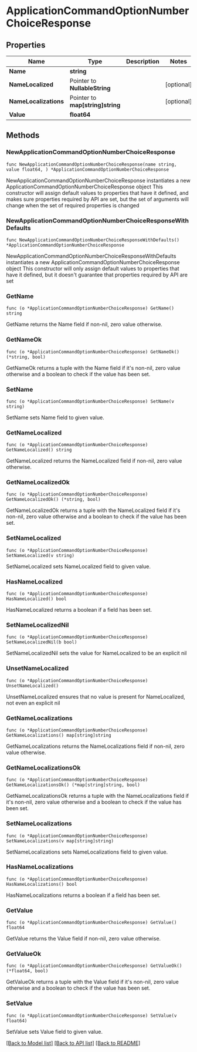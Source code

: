 # ApplicationCommandOptionNumberChoiceResponse

## Properties

Name | Type | Description | Notes
------------ | ------------- | ------------- | -------------
**Name** | **string** |  | 
**NameLocalized** | Pointer to **NullableString** |  | [optional] 
**NameLocalizations** | Pointer to **map[string]string** |  | [optional] 
**Value** | **float64** |  | 

## Methods

### NewApplicationCommandOptionNumberChoiceResponse

`func NewApplicationCommandOptionNumberChoiceResponse(name string, value float64, ) *ApplicationCommandOptionNumberChoiceResponse`

NewApplicationCommandOptionNumberChoiceResponse instantiates a new ApplicationCommandOptionNumberChoiceResponse object
This constructor will assign default values to properties that have it defined,
and makes sure properties required by API are set, but the set of arguments
will change when the set of required properties is changed

### NewApplicationCommandOptionNumberChoiceResponseWithDefaults

`func NewApplicationCommandOptionNumberChoiceResponseWithDefaults() *ApplicationCommandOptionNumberChoiceResponse`

NewApplicationCommandOptionNumberChoiceResponseWithDefaults instantiates a new ApplicationCommandOptionNumberChoiceResponse object
This constructor will only assign default values to properties that have it defined,
but it doesn't guarantee that properties required by API are set

### GetName

`func (o *ApplicationCommandOptionNumberChoiceResponse) GetName() string`

GetName returns the Name field if non-nil, zero value otherwise.

### GetNameOk

`func (o *ApplicationCommandOptionNumberChoiceResponse) GetNameOk() (*string, bool)`

GetNameOk returns a tuple with the Name field if it's non-nil, zero value otherwise
and a boolean to check if the value has been set.

### SetName

`func (o *ApplicationCommandOptionNumberChoiceResponse) SetName(v string)`

SetName sets Name field to given value.


### GetNameLocalized

`func (o *ApplicationCommandOptionNumberChoiceResponse) GetNameLocalized() string`

GetNameLocalized returns the NameLocalized field if non-nil, zero value otherwise.

### GetNameLocalizedOk

`func (o *ApplicationCommandOptionNumberChoiceResponse) GetNameLocalizedOk() (*string, bool)`

GetNameLocalizedOk returns a tuple with the NameLocalized field if it's non-nil, zero value otherwise
and a boolean to check if the value has been set.

### SetNameLocalized

`func (o *ApplicationCommandOptionNumberChoiceResponse) SetNameLocalized(v string)`

SetNameLocalized sets NameLocalized field to given value.

### HasNameLocalized

`func (o *ApplicationCommandOptionNumberChoiceResponse) HasNameLocalized() bool`

HasNameLocalized returns a boolean if a field has been set.

### SetNameLocalizedNil

`func (o *ApplicationCommandOptionNumberChoiceResponse) SetNameLocalizedNil(b bool)`

 SetNameLocalizedNil sets the value for NameLocalized to be an explicit nil

### UnsetNameLocalized
`func (o *ApplicationCommandOptionNumberChoiceResponse) UnsetNameLocalized()`

UnsetNameLocalized ensures that no value is present for NameLocalized, not even an explicit nil
### GetNameLocalizations

`func (o *ApplicationCommandOptionNumberChoiceResponse) GetNameLocalizations() map[string]string`

GetNameLocalizations returns the NameLocalizations field if non-nil, zero value otherwise.

### GetNameLocalizationsOk

`func (o *ApplicationCommandOptionNumberChoiceResponse) GetNameLocalizationsOk() (*map[string]string, bool)`

GetNameLocalizationsOk returns a tuple with the NameLocalizations field if it's non-nil, zero value otherwise
and a boolean to check if the value has been set.

### SetNameLocalizations

`func (o *ApplicationCommandOptionNumberChoiceResponse) SetNameLocalizations(v map[string]string)`

SetNameLocalizations sets NameLocalizations field to given value.

### HasNameLocalizations

`func (o *ApplicationCommandOptionNumberChoiceResponse) HasNameLocalizations() bool`

HasNameLocalizations returns a boolean if a field has been set.

### GetValue

`func (o *ApplicationCommandOptionNumberChoiceResponse) GetValue() float64`

GetValue returns the Value field if non-nil, zero value otherwise.

### GetValueOk

`func (o *ApplicationCommandOptionNumberChoiceResponse) GetValueOk() (*float64, bool)`

GetValueOk returns a tuple with the Value field if it's non-nil, zero value otherwise
and a boolean to check if the value has been set.

### SetValue

`func (o *ApplicationCommandOptionNumberChoiceResponse) SetValue(v float64)`

SetValue sets Value field to given value.



[[Back to Model list]](../README.md#documentation-for-models) [[Back to API list]](../README.md#documentation-for-api-endpoints) [[Back to README]](../README.md)


